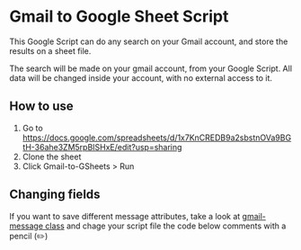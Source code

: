 # Gmail to Google Sheet Script

This Google Script can do any search on your Gmail account, and store the results on a sheet file.

The search will be made on your gmail account, from your Google Script. All data will be changed inside your account, with no external access to it.

## How to use

1. Go to https://docs.google.com/spreadsheets/d/1x7KnCREDB9a2sbstnOVa9BGtH-36ahe3ZM5rpBISHxE/edit?usp=sharing
2. Clone the sheet
3. Click Gmail-to-GSheets > Run

## Changing fields

If you want to save different message attributes, take a look at [gmail-message class](https://developers.google.com/apps-script/reference/gmail/gmail-message) and chage your script file the code below comments with a pencil (✏️)

